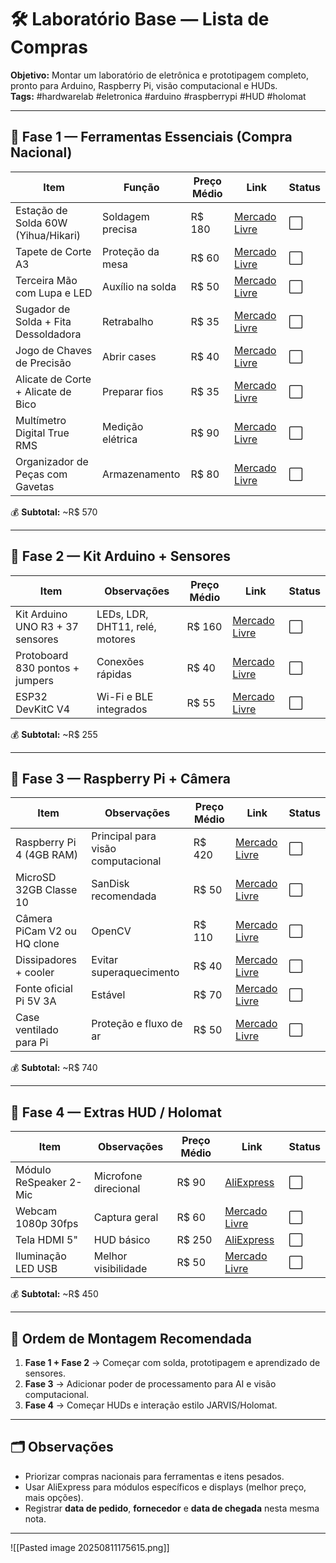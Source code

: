 # 🛠️ Laboratório Base — Lista de Compras
**Objetivo:** Montar um laboratório de eletrônica e prototipagem completo, pronto para Arduino, Raspberry Pi, visão computacional e HUDs.  
**Tags:** #hardwarelab #eletronica #arduino #raspberrypi #HUD #holomat  

---

## 📍 Fase 1 — Ferramentas Essenciais (Compra Nacional)
| Item | Função | Preço Médio | Link | Status |
|------|--------|-------------|------|--------|
| Estação de Solda 60W (Yihua/Hikari) | Soldagem precisa | R$ 180 | [Mercado Livre](https://lista.mercadolivre.com.br/estacao-solda-yihua-60w) | ⬜ |
| Tapete de Corte A3 | Proteção da mesa | R$ 60 | [Mercado Livre](https://lista.mercadolivre.com.br/tapete-corte-a3) | ⬜ |
| Terceira Mão com Lupa e LED | Auxílio na solda | R$ 50 | [Mercado Livre](https://lista.mercadolivre.com.br/terceira-mao-lupa-led) | ⬜ |
| Sugador de Solda + Fita Dessoldadora | Retrabalho | R$ 35 | [Mercado Livre](https://lista.mercadolivre.com.br/sugador-solda) | ⬜ |
| Jogo de Chaves de Precisão | Abrir cases | R$ 40 | [Mercado Livre](https://lista.mercadolivre.com.br/jogo-chave-precisao) | ⬜ |
| Alicate de Corte + Alicate de Bico | Preparar fios | R$ 35 | [Mercado Livre](https://lista.mercadolivre.com.br/alicate-corte-bico) | ⬜ |
| Multímetro Digital True RMS | Medição elétrica | R$ 90 | [Mercado Livre](https://lista.mercadolivre.com.br/multimetro-true-rms) | ⬜ |
| Organizador de Peças com Gavetas | Armazenamento | R$ 80 | [Mercado Livre](https://lista.mercadolivre.com.br/organizador-pecas) | ⬜ |

💰 **Subtotal:** ~R$ 570

---

## 📍 Fase 2 — Kit Arduino + Sensores
| Item                             | Observações                     | Preço Médio | Link                                                                       | Status |
| -------------------------------- | ------------------------------- | ----------- | -------------------------------------------------------------------------- | ------ |
| Kit Arduino UNO R3 + 37 sensores | LEDs, LDR, DHT11, relé, motores | R$ 160      | [Mercado Livre](https://lista.mercadolivre.com.br/kit-arduino-37-sensores) | ⬜      |
| Protoboard 830 pontos + jumpers  | Conexões rápidas                | R$ 40       | [Mercado Livre](https://lista.mercadolivre.com.br/protoboard-830-pontos)   | ⬜      |
| ESP32 DevKitC V4                 | Wi-Fi e BLE integrados          | R$ 55       | [Mercado Livre](https://lista.mercadolivre.com.br/esp32-devkitc-v4)        | ⬜      |

💰 **Subtotal:** ~R$ 255

---

## 📍 Fase 3 — Raspberry Pi + Câmera
| Item | Observações | Preço Médio | Link | Status |
|------|-------------|-------------|------|--------|
| Raspberry Pi 4 (4GB RAM) | Principal para visão computacional | R$ 420 | [Mercado Livre](https://lista.mercadolivre.com.br/raspberry-pi-4-4gb) | ⬜ |
| MicroSD 32GB Classe 10 | SanDisk recomendada | R$ 50 | [Mercado Livre](https://lista.mercadolivre.com.br/microsd-32gb-classe-10) | ⬜ |
| Câmera PiCam V2 ou HQ clone | OpenCV | R$ 110 | [Mercado Livre](https://lista.mercadolivre.com.br/camera-raspberry-pi) | ⬜ |
| Dissipadores + cooler | Evitar superaquecimento | R$ 40 | [Mercado Livre](https://lista.mercadolivre.com.br/dissipador-cooler-raspberry) | ⬜ |
| Fonte oficial Pi 5V 3A | Estável | R$ 70 | [Mercado Livre](https://lista.mercadolivre.com.br/fonte-raspberry-pi) | ⬜ |
| Case ventilado para Pi | Proteção e fluxo de ar | R$ 50 | [Mercado Livre](https://lista.mercadolivre.com.br/case-ventilado-raspberry-pi) | ⬜ |

💰 **Subtotal:** ~R$ 740

---

## 📍 Fase 4 — Extras HUD / Holomat
| Item                   | Observações          | Preço Médio | Link                                                                                  | Status |
| ---------------------- | -------------------- | ----------- | ------------------------------------------------------------------------------------- | ------ |
| Módulo ReSpeaker 2-Mic | Microfone direcional | R$ 90       | [AliExpress](https://pt.aliexpress.com/wholesale?SearchText=respeaker+2-mic)          | ⬜      |
| Webcam 1080p 30fps     | Captura geral        | R$ 60       | [Mercado Livre](https://lista.mercadolivre.com.br/webcam-1080p)                       | ⬜      |
| Tela HDMI 5"           | HUD básico           | R$ 250      | [AliExpress](https://pt.aliexpress.com/wholesale?SearchText=hdmi+lcd+raspberry+5inch) | ⬜      |
| Iluminação LED USB     | Melhor visibilidade  | R$ 50       | [Mercado Livre](https://lista.mercadolivre.com.br/luminaria-led-usb)                  | ⬜      |

💰 **Subtotal:** ~R$ 450

---

## 📌 Ordem de Montagem Recomendada
1. **Fase 1 + Fase 2** → Começar com solda, prototipagem e aprendizado de sensores.  
2. **Fase 3** → Adicionar poder de processamento para AI e visão computacional.  
3. **Fase 4** → Começar HUDs e interação estilo JARVIS/Holomat.

---

## 🗂️ Observações
- Priorizar compras nacionais para ferramentas e itens pesados.  
- Usar AliExpress para módulos específicos e displays (melhor preço, mais opções).  
- Registrar **data de pedido**, **fornecedor** e **data de chegada** nesta mesma nota.

---
![[Pasted image 20250811175615.png]]